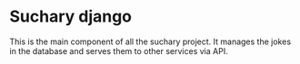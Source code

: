# Suchary django

This is the main component of all the suchary project. It manages the jokes in the database and serves them to other services via API.
